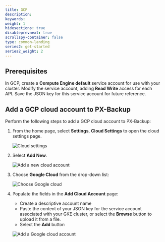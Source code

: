 ```yaml
---
title: GCP
description:
keywords:
weight: 1
hidesections: true
disableprevnext: true
scrollspy-container: false
type: common-landing
series2: get-started
series2_weight: 2
---
```


## Prerequisites

In GCP, create a **Compute Engine default** service account for use with your cluster. Modify the service account, adding **Read Write** access for each API. Save the JSON key for this service account for future reference.

## Add a GCP cloud account to PX-Backup

Perform the following steps to add a GCP cloud account to PX-Backup:

1. From the home page, select **Settings**, **Cloud Settings** to open the cloud settings page.

    ![Cloud settings](/img/cloud-settings.png)

2. Select **Add New**.

    ![Add a new cloud account](/img/add-new-cloud-account.png)

3. Choose **Google Cloud** from the drop-down list:

    ![Choose Google cloud](/img/choose-google-cloud.png)

5. Populate the fields in the **Add Cloud Account** page:

    * Create a descriptive account name
    * Paste the content of your JSON key for the service account associated with your GKE cluster, or select the **Browse** button to upload it from a file.
    * Select the **Add** button

    ![Add a Google cloud account](/img/gcp-account-add.png)